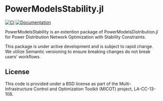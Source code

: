 # PowerModelsStability.jl

[![CI](https://github.com/lanl-ansi/PowerModelsStability.jl/workflows/CI/badge.svg)](https://github.com/lanl-ansi/PowerModelsStability.jl/actions?query=workflow%3ACI) [![Documentation](https://github.com/lanl-ansi/PowerModelsStability.jl/workflows/Documentation/badge.svg)](https://lanl-ansi.github.io/PowerModelsStability.jl/stable/)

PowerModelsStability is an extention package of PowerModelsDistribution.jl for Power Distribution Network Optimization with Stability Constraints.

This package is under active development and is subject to rapid change. We utilize Semantic versioning to ensure breaking changes do not break users' workflows.

## License

This code is provided under a BSD license as part of the Multi-Infrastructure Control and Optimization Toolkit (MICOT) project, LA-CC-13-108.
